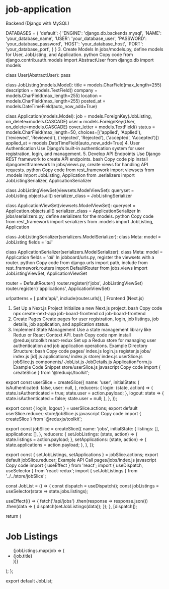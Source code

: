 # job-application
Backend (Django with MySQL)

DATABASES = {
    'default': {
        'ENGINE': 'django.db.backends.mysql',
        'NAME': 'your_database_name',
        'USER': 'your_database_user',
        'PASSWORD': 'your_database_password',
        'HOST': 'your_database_host',
        'PORT': 'your_database_port',
    }
}
3. Create Models
In jobs/models.py, define models for User, JobListing, and Application.
python
Copy code
from django.contrib.auth.models import AbstractUser
from django.db import models

class User(AbstractUser):
    pass

class JobListing(models.Model):
    title = models.CharField(max_length=255)
    description = models.TextField()
    company = models.CharField(max_length=255)
    location = models.CharField(max_length=255)
    posted_at = models.DateTimeField(auto_now_add=True)

class Application(models.Model):
    job = models.ForeignKey(JobListing, on_delete=models.CASCADE)
    user = models.ForeignKey(User, on_delete=models.CASCADE)
    cover_letter = models.TextField()
    status = models.CharField(max_length=50, choices=[('applied', 'Applied'), ('reviewed', 'Reviewed'), ('rejected', 'Rejected'), ('accepted', 'Accepted')])
    applied_at = models.DateTimeField(auto_now_add=True)
4. User Authentication
Use Django’s built-in authentication system for user registration, login, and management.
5. Develop API Endpoints
Use Django REST framework to create API endpoints.
bash
Copy code
pip install djangorestframework
In jobs/views.py, create views for handling API requests.
python
Copy code
from rest_framework import viewsets
from .models import JobListing, Application
from .serializers import JobListingSerializer, ApplicationSerializer

class JobListingViewSet(viewsets.ModelViewSet):
    queryset = JobListing.objects.all()
    serializer_class = JobListingSerializer

class ApplicationViewSet(viewsets.ModelViewSet):
    queryset = Application.objects.all()
    serializer_class = ApplicationSerializer
In jobs/serializers.py, define serializers for the models.
python
Copy code
from rest_framework import serializers
from .models import JobListing, Application

class JobListingSerializer(serializers.ModelSerializer):
    class Meta:
        model = JobListing
        fields = '_all_'

class ApplicationSerializer(serializers.ModelSerializer):
    class Meta:
        model = Application
        fields = '_all_'
In jobboard/urls.py, register the viewsets with a router.
python
Copy code
from django.urls import path, include
from rest_framework.routers import DefaultRouter
from jobs.views import JobListingViewSet, ApplicationViewSet

router = DefaultRouter()
router.register(r'jobs', JobListingViewSet)
router.register(r'applications', ApplicationViewSet)

urlpatterns = [
    path('api/', include(router.urls)),
]
Frontend (Next.js)
1. Set Up a Next.js Project
Initialize a new Next.js project.
bash
Copy code
npx create-next-app job-board-frontend
cd job-board-frontend
2. Create Pages
Create pages for user registration, login, job listings, job details, job application, and application status.
3. Implement State Management
Use a state management library like Redux or React Context API.
bash
Copy code
npm install @reduxjs/toolkit react-redux
Set up a Redux store for managing user authentication and job application operations.
Example Directory Structure:
bash
Copy code
pages/
  index.js
  login.js
  register.js
  jobs/
    index.js
    [id].js
  applications/
    index.js
store/
  index.js
  userSlice.js
  jobSlice.js
components/
  JobList.js
  JobDetails.js
  ApplicationForm.js
Example Code Snippet
store/userSlice.js
javascript
Copy code
import { createSlice } from '@reduxjs/toolkit';

export const userSlice = createSlice({
  name: 'user',
  initialState: {
    isAuthenticated: false,
    user: null,
  },
  reducers: {
    login: (state, action) => {
      state.isAuthenticated = true;
      state.user = action.payload;
    },
    logout: state => {
      state.isAuthenticated = false;
      state.user = null;
    },
  },
});

export const { login, logout } = userSlice.actions;
export default userSlice.reducer;
store/jobSlice.js
javascript
Copy code
import { createSlice } from '@reduxjs/toolkit';

export const jobSlice = createSlice({
  name: 'jobs',
  initialState: {
    listings: [],
    applications: [],
  },
  reducers: {
    setJobListings: (state, action) => {
      state.listings = action.payload;
    },
    setApplications: (state, action) => {
      state.applications = action.payload;
    },
  },
});

export const { setJobListings, setApplications } = jobSlice.actions;
export default jobSlice.reducer;
Example API Call
pages/jobs/index.js
javascript
Copy code
import { useEffect } from 'react';
import { useDispatch, useSelector } from 'react-redux';
import { setJobListings } from '../../store/jobSlice';

const JobList = () => {
  const dispatch = useDispatch();
  const jobListings = useSelector(state => state.jobs.listings);

  useEffect(() => {
    fetch('/api/jobs')
      .then(response => response.json())
      .then(data => {
        dispatch(setJobListings(data));
      });
  }, [dispatch]);

  return (
    <div>
      <h1>Job Listings</h1>
      <ul>
        {jobListings.map(job => (
          <li key={job.id}>{job.title}</li>
        ))}
      </ul>
    </div>
  );
};

export default JobList;
